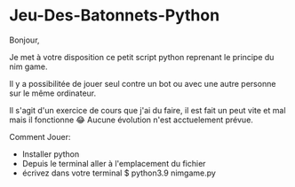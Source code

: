 # Jeu-Des-Batonnets-Python

Bonjour,

Je met à votre disposition ce petit script python reprenant le principe du nim game.

Il y a possibilitée de jouer seul contre un bot ou avec une autre personne sur le même ordinateur.

Il s'agit d'un exercice de cours que j'ai du faire, il est fait un peut vite et mal mais il fonctionne 😂
Aucune évolution n'est acctuelement prévue.


Comment Jouer:
 - Installer python
 - Depuis le terminal aller à l'emplacement du fichier
 - écrivez dans votre terminal $ python3.9 nimgame.py
